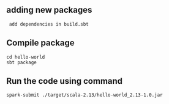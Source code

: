 ## adding new packages

` add dependencies in build.sbt`

## Compile package

`cd hello-world` </br>
`sbt package`

## Run the code using command

`spark-submit ./target/scala-2.13/hello-world_2.13-1.0.jar`
